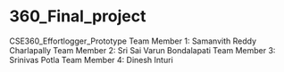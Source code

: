 # 360_Final_project
CSE360_Effortlogger_Prototype
Team Member 1: Samanvith Reddy Charlapally
Team Member 2: Sri Sai Varun Bondalapati
Team Member 3: Srinivas Potla
Team Member 4: Dinesh Inturi
